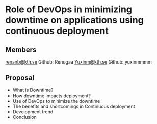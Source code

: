# Role of DevOps in minimizing downtime on applications using continuous deployment

## Members

renanb@kth.se Github: Renugaa
Yuxinm@kth.se Github: yuxinmmmm


## Proposal
* What is Downtime? 
* How downtime impacts deployment?
* Use of DevOps to minimize the downtime
* The benefits and shortcomings in Continuous deployment
* Development trend
* Conclusion
